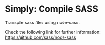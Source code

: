 # Simply: Compile SASS

Transpile sass files using node-sass.

Check the following link for further information:<br />
https://github.com/sass/node-sass
